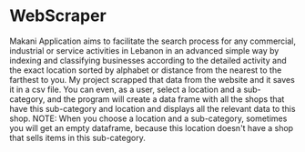 # WebScraper
Makani Application aims to facilitate the search process for any commercial, industrial or service activities in Lebanon in an advanced simple way by indexing and classifying businesses according to the detailed activity and the exact location sorted by alphabet or distance from the nearest to the farthest to you.
My project scrapped that data from the website and it saves it in a csv file. You can even, as a user, select a location and a sub-category, and the program will create a data frame with all the shops that have this sub-category and location and displays all the relevant data to this shop.
NOTE: When you choose a location and a sub-category, sometimes you will get an empty dataframe, because this location doesn't have a shop that sells items in this sub-category.
